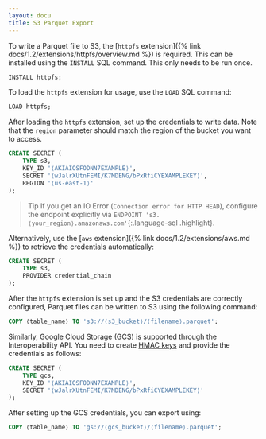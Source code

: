 ```yaml
---
layout: docu
title: S3 Parquet Export
---
```


To write a Parquet file to S3, the [`httpfs` extension]({% link docs/1.2/extensions/httpfs/overview.md %}) is required. This can be installed using the `INSTALL` SQL command. This only needs to be run once.

```sql
INSTALL httpfs;
```

To load the `httpfs` extension for usage, use the `LOAD` SQL command:

```sql
LOAD httpfs;
```

After loading the `httpfs` extension, set up the credentials to write data. Note that the `region` parameter should match the region of the bucket you want to access.

```sql
CREATE SECRET (
    TYPE s3,
    KEY_ID '⟨AKIAIOSFODNN7EXAMPLE⟩',
    SECRET '⟨wJalrXUtnFEMI/K7MDENG/bPxRfiCYEXAMPLEKEY⟩',
    REGION '⟨us-east-1⟩'
);
```

> Tip If you get an IO Error (`Connection error for HTTP HEAD`), configure the endpoint explicitly via `ENDPOINT 's3.⟨your_region⟩.amazonaws.com'`{:.language-sql .highlight}.

Alternatively, use the [`aws` extension]({% link docs/1.2/extensions/aws.md %}) to retrieve the credentials automatically:

```sql
CREATE SECRET (
    TYPE s3,
    PROVIDER credential_chain
);
```

After the `httpfs` extension is set up and the S3 credentials are correctly configured, Parquet files can be written to S3 using the following command:

```sql
COPY ⟨table_name⟩ TO 's3://⟨s3_bucket⟩/⟨filename⟩.parquet';
```

Similarly, Google Cloud Storage (GCS) is supported through the Interoperability API.
You need to create [HMAC keys](https://console.cloud.google.com/storage/settings;tab=interoperability) and provide the credentials as follows:

```sql
CREATE SECRET (
    TYPE gcs,
    KEY_ID '⟨AKIAIOSFODNN7EXAMPLE⟩',
    SECRET '⟨wJalrXUtnFEMI/K7MDENG/bPxRfiCYEXAMPLEKEY⟩'
);
```

After setting up the GCS credentials, you can export using:

```sql
COPY ⟨table_name⟩ TO 'gs://⟨gcs_bucket⟩/⟨filename⟩.parquet';
```